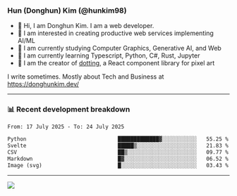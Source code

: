 ### Hun (Donghun) Kim (@hunkim98)

- 👋 Hi, I am Donghun Kim. I am a web developer. 
- 🤔 I am interested in creating productive web services implementing AI/ML
- 🔭 I am currently studying Computer Graphics, Generative AI, and Web 
- 🌱 I am currently learning Typescript, Python, C#, Rust, Jupyter
- 🎨 I am the creator of [dotting](https://github.com/hunkim98/dotting), a React component library for pixel art

I write sometimes. Mostly about Tech and Business at https://donghunkim.dev/

---
### 📊 Recent development breakdown
<!--START_SECTION:waka-->

```txt
From: 17 July 2025 - To: 24 July 2025

Python                             █████████████▓░░░░░░░░░░░   55.25 %
Svelte                             █████▒░░░░░░░░░░░░░░░░░░░   21.83 %
CSV                                ██▒░░░░░░░░░░░░░░░░░░░░░░   09.77 %
Markdown                           █▓░░░░░░░░░░░░░░░░░░░░░░░   06.52 %
Image (svg)                        █░░░░░░░░░░░░░░░░░░░░░░░░   03.43 %
```

<!--END_SECTION:waka-->
---

<!-- <div align='center'> -->
  <img align="center" src="https://github-readme-stats.vercel.app/api?username=hunkim98&theme=dark&show_icons=true"/>
<!-- </div> -->
<!--
**hunkim98/hunkim98** is a ✨ _special_ ✨ repository because its `README.md` (this file) appears on your GitHub profile.

Here are some ideas to get you started:

- 🔭 I’m currently working on ...
- 🌱 I’m currently learning ...
- 👯 I’m looking to collaborate on ...
- 🤔 I’m looking for help with ...
- 💬 Ask me about ...
- 📫 How to reach me: ...
- 😄 Pronouns: ...
- ⚡ Fun fact: ...
-->
